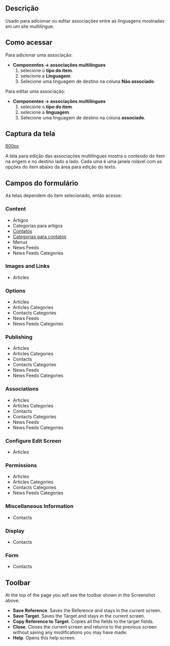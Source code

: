 <!-- Filename: Help4.x:Multilingual_Associations:_Edit / Display title: Ajuda4.x:Associações multilíngues: Editar -->

## Descrição

Usado para adicionar ou editar associações entre as linguagens mostradas
em um site multilíngue.

## Como acessar

Para adicionar uma associação:

- **Componentes → associações multilíngues**
  1.  selecione o **tipo do item**.
  2.  selecione a **Linguagem**.
  3.  Selecione uma linguagem de destino na coluna **Não associado**.

Para editar uma associação:

- **Componentes → associações multilíngues**
  1.  selecione o **tipo do item**.
  2.  selecione a **linguagem**.
  3.  Selecione uma linguagem de destino na coluna **associado**.

## Captura da tela

<a
href="https://docs.joomla.org/index.php?title=Special:Upload&amp;wpDestFile=Help-4x-Components-Assocations-Edit-screen-pt-br.png"
class="new"
title="File:Help-4x-Components-Assocations-Edit-screen-pt-br.png">800px</a>

A tela para edição das associações multilíngues mostra o conteúdo do
item na origem e no destino lado a lado. Cada uma é uma janela rolável
com as opções do item abaixo da área para edição do texto.

## Campos do formulário

As telas dependem do item selecionado, então acesse:

### Content

- Artigos
- Categorias para
  artigos
- <a
  href="https://docs.joomla.org/index.php?title=Help4.x:Contacts:_Edit/pt-br&amp;action=edit&amp;redlink=1"
  class="new"
  title="Help4.x:Contacts: Edit/pt-br (page does not exist)">Contatos</a>
- <a
  href="https://docs.joomla.org/index.php?title=Help4.x:Contacts:_Edit_Category/pt-br&amp;action=edit&amp;redlink=1"
  class="new"
  title="Help4.x:Contacts: Edit Category/pt-br (page does not exist)">Categorias
  para contatos</a>
- Menus
- News
  Feeds
- News Feeds
  Categories

### Images and Links

- Articles

### Options

- Articles
- Articles
  Categories
- Contacts
  Categories
- News
  Feeds
- News Feeds
  Categories

### Publishing

- Articles
- Articles
  Categories
- Contacts
- Contacts
  Categories
- News
  Feeds
- News Feeds
  Categories

### Associations

- Articles
- Articles
  Categories
- Contacts
- Contacts
  Categories
- News
  Feeds
- News Feeds
  Categories

### Configure Edit Screen

- Articles

### Permissions

- Articles
- Articles
  Categories
- Contacts
  Categories
- News Feeds
  Categories

### Miscellaneous Information

- Contacts

### Display

- Contacts

### Form

- Contacts

## Toolbar

At the top of the page you will see the toolbar shown in the
Screenshot above.

- **Save Reference**. Saves the Reference and stays in the current
  screen.
- **Save Target**. Saves the Target and stays in the current screen.
- **Copy Reference to Target**. Copies all the fields to the target
  fields.
- **Close**. Closes the current screen and returns to the previous
  screen without saving any modifications you may have made.
- **Help**. Opens this help screen.
